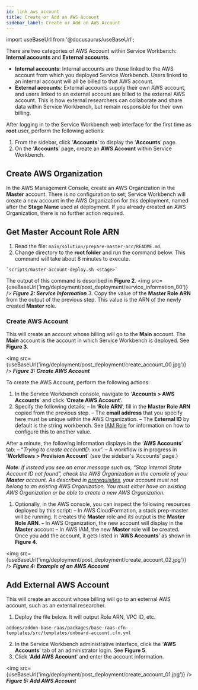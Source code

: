 ```yaml
---
id: link_aws_account
title: Create or Add an AWS Account
sidebar_label: Create or Add an AWS Account
---
```


import useBaseUrl from '@docusaurus/useBaseUrl';

There are two categories of AWS Account within Service Workbench: **Internal accounts** and **External accounts**. 
* **Internal accounts**: Internal accounts are those linked to the AWS account from which you deployed Service Workbench. Users linked to an internal account will all be billed to that AWS account. 
* **External accounts**: External accounts supply their own AWS account, and users linked to an external account are billed to the external AWS account. This is how external researchers can collaborate and share data within Service Workbench, but remain responsible for their own billing.

After logging in to the Service Workbench web interface for the first time as **root** user, perform the following actions: 
1.	From the sidebar, click ‘**Accounts**’ to display the ‘**Accounts**’ page. 
2.	On the ‘**Accounts**’ page, create an **AWS Account** within Service Workbench.

## Create AWS Organization
In the AWS Management Console, create an AWS Organization in the **Master** account. There is no configuration to set; Service Workbench will create a new account in the AWS Organization for this deployment, named after the **Stage Name** used at deployment. If you already created an AWS Organization, there is no further action required.

## Get Master Account Role ARN
1.	Read the file:  `main/solution/prepare-master-acc/README.md`.
2.	Change directory to the **root folder** and run the command below. This command will take about 8 minutes to execute. 
```
`scripts/master-account-deploy.sh <stage>` 
```
The output of this command is described in **Figure 2**.
<img src={useBaseUrl('img/deployment/post_deployment/service_information_00')} />
**_Figure 2: Service Information_**
3.	Copy the value of the **Master Role ARN** from the output of the previous step. This value is the ARN of the newly created **Master** role.

### Create AWS Account

This will create an account whose billing will go to the **Main** account. The **Main** account is the account in which Service Workbench is deployed. See **Figure 3**.

<img src={useBaseUrl('img/deployment/post_deployment/create_account_00.jpg')} />
**_Figure 3: Create AWS Account_**

To create the AWS Account, perform the following actions: 
1.	In the Service Workbench console, navigate to ‘**Accounts > AWS Accounts**’ and click ‘**Create AWS Account**’. 
2.	Specify the following details:
–	In ‘**Role ARN**’, fill in the **Master Role ARN** copied from the previous step. 
–	The **email address** that you specify here must be unique within the AWS Organization.
–	The **External ID** by default is the string workbench. See [IAM Role](/docs/deployment/reference/iam_role) for information on how to configure this to another value.

After a minute, the following information displays in the ‘**AWS Accounts**’ tab:
–	“_Trying to create accountID: xxx_”. 
–	A workflow is in progress in ‘**Workflows > Provision Account**’ (see the sidebar's ‘Accounts’ page.)

_**Note**: If instead you see an error message such as, “Stop Internal State Account ID not found”, check the AWS Organization in the console of your **Master** account. As described in [prerequisites](/docs/deployment/pre_deployment/prequisites), your account must not belong to an existing AWS Organization. You must either have an existing AWS Organization or be able to create a new AWS Organization._
1.	Optionally, in the AWS console, you can inspect the following resources deployed by this script: 
–	In AWS CloudFormation, a stack prep-master will be running. It creates the **Master** role and its output is the **Master Role ARN**.
–	In AWS Organization, the new account will display in the **Master** account
–	In AWS IAM, the new **Master** role will be created.
Once you add the account, it gets listed in ‘**AWS Accounts**’ as shown in **Figure 4**.

<img src={useBaseUrl('img/deployment/post_deployment/create_account_02.jpg')} />
**_Figure 4: Example of an AWS Account_**

## Add External AWS Account

This will create an account whose billing will go to an external AWS account, such as an external researcher.
1.	Deploy the file below. It will output Role ARN, VPC ID, etc.
```
addons/addon-base-raas/packages/base-raas-cfn-templates/src/templates/onboard-account.cfn.yml
```
2.	In the Service Workbench administrative interface, click the ‘**AWS Accounts**’ tab of an administrator login. See **Figure 5**. 
3.	Click ‘**Add AWS Account**’ and enter the account information.

<img src={useBaseUrl('img/deployment/post_deployment/create_account_01.jpg')} />
**_Figure 5: Add AWS Account_**
